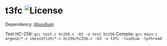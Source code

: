 # t3fc ![License](https://dl.dropboxusercontent.com/s/cul64jahsd3cg14/license.svg?dl=0)

Dependency: [libsodium](https://github.com/jedisct1/libsodium)

Test HC-256: `gcc test.c hc256.c -O3 -o test_hc256`
Compile: `gcc main.c argon2/*.c skein3fish/*.c hc256/hc256.c -O3 -o t3fc -lsodium -lpthread`